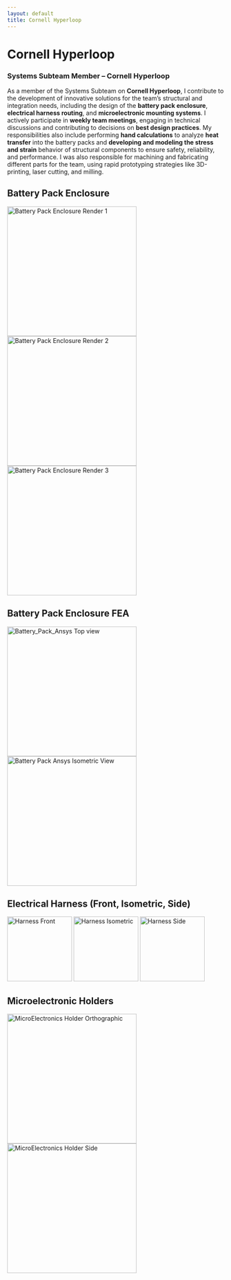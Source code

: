 ```yaml
---
layout: default
title: Cornell Hyperloop
---
```


# Cornell Hyperloop

### Systems Subteam Member – Cornell Hyperloop

As a member of the Systems Subteam on **Cornell Hyperloop**, I contribute to the development of innovative solutions for the team’s structural and integration needs, including the design of the **battery pack enclosure**, **electrical harness routing**, and **microelectronic mounting systems**. I actively participate in **weekly team meetings**, engaging in technical discussions and contributing to decisions on **best design practices**. My responsibilities also include performing **hand calculations** to analyze **heat transfer** into the battery packs and **developing and modeling the stress and strain** behavior of structural components to ensure safety, reliability, and performance. I was also responsible for machining and fabricating different parts for the team, using rapid prototyping strategies like 3D-printing, laser cutting, and milling.

## Battery Pack Enclosure

<img src="https://github.com/user-attachments/assets/456c7be4-d639-48b7-8e6b-06cc4b262aaf" alt="Battery Pack Enclosure Render 1" width="300"/>
<img src="https://github.com/user-attachments/assets/61e9484d-5221-40ed-9128-811ed3628478" alt="Battery Pack Enclosure Render 2" width="300"/>
<img src="https://github.com/user-attachments/assets/898779d9-0073-4124-b687-bf97f456f5d2" alt="Battery Pack Enclosure Render 3" width="300"/>


## Battery Pack Enclosure FEA

<img src="https://github.com/user-attachments/assets/2624b9de-79e1-4690-bc71-8d9e7c8fcf28" alt="Battery_Pack_Ansys Top view" width="300"/>
<img src="https://github.com/user-attachments/assets/b9520702-5dbf-4a28-b741-c204db4bae9f" alt="Battery Pack Ansys Isometric View" width="300"/>


## Electrical Harness (Front, Isometric, Side)

<img src="https://github.com/user-attachments/assets/366c7cbb-7987-4516-a59f-2293e20f82cd" alt="Harness Front" height="150"/>
<img src="https://github.com/user-attachments/assets/fd2b0485-cbe4-4de7-85a1-7dbbe87e61a1" alt="Harness Isometric" height="150"/>
<img src="https://github.com/user-attachments/assets/c41a23d1-d9cb-46f2-8ed5-09b502c40cd1" alt="Harness Side" height="150"/>


## Microelectronic Holders

<img src="https://github.com/user-attachments/assets/0e9c1f08-9985-414b-bca7-53d99d36c884" alt="MicroElectronics Holder Orthographic" width="300"/>
<img src="https://github.com/user-attachments/assets/b166fa72-f969-4748-964a-ee9704818e9d" alt="MicroElectronics Holder Side" width="300"/>

